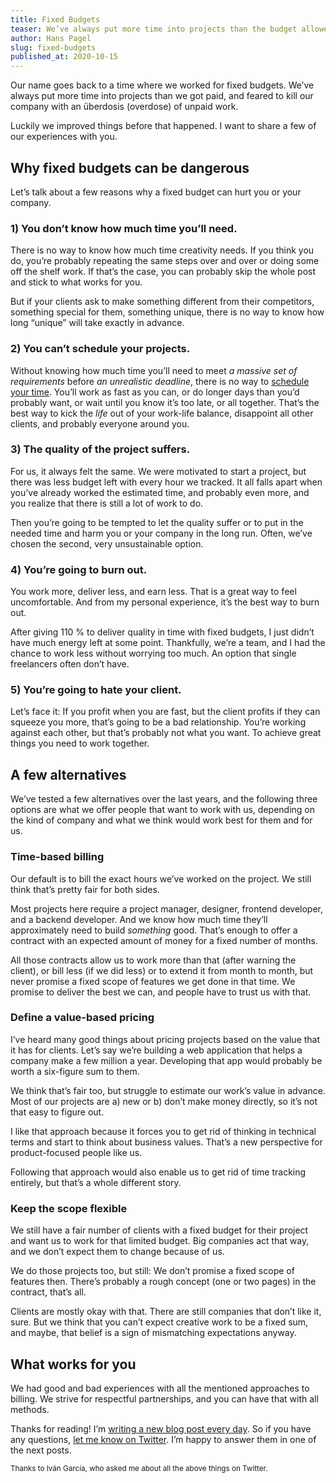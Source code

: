 ```yaml
---
title: Fixed Budgets
teaser: We’ve always put more time into projects than the budget allowed, and feared to kill our company with an overdose of unpaid work. I want to share with you a few of our experiences.
author: Hans Pagel
slug: fixed-budgets
published_at: 2020-10-15
---
```


Our name goes back to a time where we worked for fixed budgets. We’ve always put more time into projects than we got paid, and feared to kill our company with an überdosis (overdose) of unpaid work.

Luckily we improved things before that happened. I want to share a few of our experiences with you.

## Why fixed budgets can be dangerous
Let’s talk about a few reasons why a fixed budget can hurt you or your company.

### 1) You don’t know how much time you’ll need.
There is no way to know how much time creativity needs. If you think you do, you’re probably repeating the same steps over and over or doing some off the shelf work. If that’s the case, you can probably skip the whole post and stick to what works for you.

But if your clients ask to make something different from their competitors, something special for them, something unique, there is no way to know how long “unique” will take exactly in advance.

### 2) You can’t schedule your projects.
Without knowing how much time you’ll need to meet _a massive set of requirements_ before _an unrealistic deadline_, there is no way to [schedule your time](/post/the-schedule/). You’ll work as fast as you can, or do longer days than you’d probably want, or wait until you know it’s too late, or all together. That’s the best way to kick the *life* out of your work-life balance, disappoint all other clients, and probably everyone around you.

### 3) The quality of the project suffers.
For us, it always felt the same. We were motivated to start a project, but there was less budget left with every hour we tracked. It all falls apart when you’ve already worked the estimated time, and probably even more, and you realize that there is still a lot of work to do.

Then you’re going to be tempted to let the quality suffer or to put in the needed time and harm you or your company in the long run. Often, we’ve chosen the second, very unsustainable option.

### 4) You’re going to burn out.
You work more, deliver less, and earn less. That is a great way to feel uncomfortable. And from my personal experience, it’s the best way to burn out.

After giving 110 % to deliver quality in time with fixed budgets, I just didn’t have much energy left at some point. Thankfully, we’re a team, and I had the chance to work less without worrying too much. An option that single freelancers often don’t have.

### 5) You’re going to hate your client.
Let’s face it: If you profit when you are fast, but the client profits if they can squeeze you more, that’s going to be a bad relationship. You’re working against each other, but that’s probably not what you want. To achieve great things you need to work together.

## A few alternatives
We’ve tested a few alternatives over the last years, and the following three options are what we offer people that want to work with us, depending on the kind of company and what we think would work best for them and for us.

### Time-based billing
Our default is to bill the exact hours we’ve worked on the project. We still think that’s pretty fair for both sides.

Most projects here require a project manager, designer, frontend developer, and a backend developer. And we know how much time they’ll approximately need to build _something_ good. That’s enough to offer a contract with an expected amount of money for a fixed number of months.

All those contracts allow us to work more than that (after warning the client), or bill less (if we did less) or to extend it from month to month, but never promise a fixed scope of features we get done in that time. We promise to deliver the best we can, and people have to trust us with that.

### Define a value-based pricing
I’ve heard many good things about pricing projects based on the value that it has for clients. Let’s say we’re building a web application that helps a company make a few million a year. Developing that app would probably be worth a six-figure sum to them.

We think that’s fair too, but struggle to estimate our work’s value in advance. Most of our projects are a) new or b) don’t make money directly, so it’s not that easy to figure out.

I like that approach because it forces you to get rid of thinking in technical terms and start to think about business values. That’s a new perspective for product-focused people like us.

Following that approach would also enable us to get rid of time tracking entirely, but that’s a whole different story.

### Keep the scope flexible
We still have a fair number of clients with a fixed budget for their project and want us to work for that limited budget. Big companies act that way, and we don’t expect them to change because of us.

We do those projects too, but still: We don’t promise a fixed scope of features then. There’s probably a rough concept (one or two pages) in the contract, that’s all.

Clients are mostly okay with that. There are still companies that don’t like it, sure. But we think that you can’t expect creative work to be a fixed sum, and maybe, that belief is a sign of mismatching expectations anyway.

## What works for you
We had good and bad experiences with all the mentioned approaches to billing. We strive for respectful partnerships, and you can have that with all methods.

Thanks for reading! I’m [writing a new blog post every day](/post/30-posts/). So if you have any questions, [let me know on Twitter](https://twitter.com/hanspagel/status/1316650135783378944). I’m happy to answer them in one of the next posts.

<small>Thanks to Iván García, who asked me about all the above things on Twitter.</small>